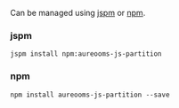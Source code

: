 Can be managed using
[jspm](http://jspm.io)
or [npm](https://github.com/npm/npm).

### jspm
```terminal
jspm install npm:aureooms-js-partition
```

### npm
```terminal
npm install aureooms-js-partition --save
```
